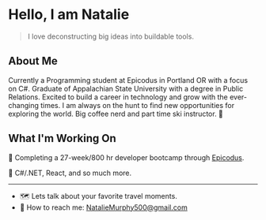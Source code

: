 # Hello, I am Natalie

> I love deconstructing big ideas into buildable tools.

## About Me

Currently a Programming student at Epicodus in Portland OR with a focus on C#. Graduate of Appalachian State University with a degree in Public Relations. Excited to build a career in technology and grow with the ever-changing times. I am always on the hunt to find new opportunities for exploring the world. Big coffee nerd and part time ski instructor. 🎿

## What I'm Working On

🔰 Completing a 27-week/800 hr developer bootcamp through [Epicodus](https://www.epicodus.com/).

🔰 C#/.NET, React, and so much more.

<hr>

- 🗺️ Lets talk about your favorite travel moments.
- 📩 How to reach me: NatalieMurphy500@gmail.com

<!--
**murphynd/murphynd** is a ✨ _special_ ✨ repository because its `README.md` (this file) appears on your GitHub profile.

Here are some ideas to get you started:

- 🔭 I’m currently working on ...
- 🌱 I’m currently learning ...
- 👯 I’m looking to collaborate on ...
- 🤔 I’m looking for help with ...
- 💬 Ask me about ...
- 📫 How to reach me: ...
- 😄 Pronouns: ...
- ⚡ Fun fact: ...
-->
